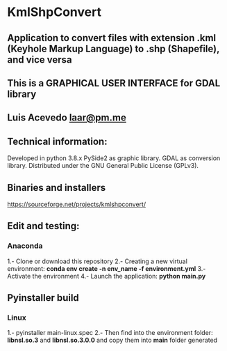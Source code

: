 # KmlShpConvert

## Application to convert files with extension .kml (Keyhole Markup Language) to .shp (Shapefile), and vice versa
## This is a GRAPHICAL USER INTERFACE for GDAL library

## Luis Acevedo  <laar@pm.me>

## Technical information:

Developed in python 3.8.x
PySide2 as graphic library.
GDAL as conversion library.
Distributed under the GNU General Public License (GPLv3).


## Binaries and installers
https://sourceforge.net/projects/kmlshpconvert/
		
## Edit and testing:
### Anaconda
1.- Clone or download this repository
2.- Creating a new virtual environment: __conda env create -n env_name -f environment.yml__
3.- Activate the environment
4.- Launch the application: __python main.py__

## Pyinstaller build
### Linux
1.- pyinstaller main-linux.spec
2.- Then find into the environment folder: __libnsl.so.3__ and __libnsl.so.3.0.0__ and copy them into __main__ folder generated